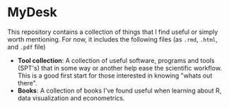 # MyDesk

This repository contains a collection of things that I find useful or simply worth mentioning. 
For now, it includes the following files (as `.rmd`,  `.html`, and `.pdf` file)

+ **Tool collection**: A collection of useful software, programs and tools (SPT's) that in some 
way or another help ease the scientific workflow. This is a good first start for
those interested in knowing "whats out there".
+ **Books**: A collection of books I've found useful when learning about R, 
data visualization and econometrics.
